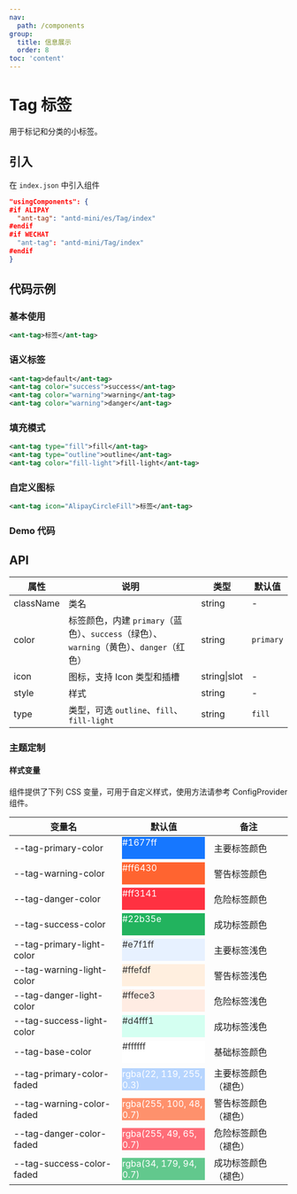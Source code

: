 ```yaml
---
nav:
  path: /components
group:
  title: 信息展示
  order: 8
toc: 'content'
---
```


# Tag 标签

用于标记和分类的小标签。

## 引入

在 `index.json` 中引入组件

```json
"usingComponents": {
#if ALIPAY
  "ant-tag": "antd-mini/es/Tag/index"
#endif
#if WECHAT
  "ant-tag": "antd-mini/Tag/index"
#endif
}
```

## 代码示例

### 基本使用

```xml
<ant-tag>标签</ant-tag>
```

### 语义标签

```xml
<ant-tag>default</ant-tag>
<ant-tag color="success">success</ant-tag>
<ant-tag color="warning">warning</ant-tag>
<ant-tag color="warning">danger</ant-tag>
```

### 填充模式

```xml
<ant-tag type="fill">fill</ant-tag>
<ant-tag type="outline">outline</ant-tag>
<ant-tag color="fill-light">fill-light</ant-tag>
```

### 自定义图标

```xml
<ant-tag icon="AlipayCircleFill">标签</ant-tag>
```

### Demo 代码

<code src='../../demo/pages/Tag/index'></code>

## API

| 属性      | 说明                                                                                     | 类型         | 默认值    |
| --------- | ---------------------------------------------------------------------------------------- | ------------ | --------- |
| className | 类名                                                                                     | string       | -         |
| color     | 标签颜色，内建 `primary`（蓝色）、`success`（绿色）、`warning`（黄色）、`danger`（红色） | string       | `primary` |
| icon      | 图标，支持 Icon 类型和插槽                                                               | string\|slot | -         |
| style     | 样式                                                                                     | string       | -         |
| type      | 类型，可选 `outline`、`fill`、`fill-light`                                               | string       | `fill`    |

### 主题定制

#### 样式变量

组件提供了下列 CSS 变量，可用于自定义样式，使用方法请参考 ConfigProvider 组件。

| 变量名                    | 默认值                                                                                                                            | 备注                 |
| ------------------------- | --------------------------------------------------------------------------------------------------------------------------------- | -------------------- |
| --tag-primary-color       | <div style="width: 150px; height: 40px; background-color: #1677ff; color: #ffffff;">#1677ff</div>                                 | 主要标签颜色         |
| --tag-warning-color       | <div style="width: 150px; height: 40px; background-color: #ff6430; color: #ffffff;">#ff6430</div>                                 | 警告标签颜色         |
| --tag-danger-color        | <div style="width: 150px; height: 40px; background-color: #ff3141; color: #ffffff;">#ff3141</div>                                 | 危险标签颜色         |
| --tag-success-color       | <div style="width: 150px; height: 40px; background-color: #22b35e; color: #ffffff;">#22b35e</div>                                 | 成功标签颜色         |
| --tag-primary-light-color | <div style="width: 150px; height: 40px; background-color: #e7f1ff; color: #333333;">#e7f1ff</div>                                 | 主要标签浅色         |
| --tag-warning-light-color | <div style="width: 150px; height: 40px; background-color: #ffefdf; color: #333333;">#ffefdf</div>                                 | 警告标签浅色         |
| --tag-danger-light-color  | <div style="width: 150px; height: 40px; background-color: #ffece3; color: #333333;">#ffece3</div>                                 | 危险标签浅色         |
| --tag-success-light-color | <div style="width: 150px; height: 40px; background-color: #d4fff1; color: #333333;">#d4fff1</div>                                 | 成功标签浅色         |
| --tag-base-color          | <div style="width: 150px; height: 40px; background-color: #ffffff; color: #333333;">#ffffff</div>                                 | 基础标签颜色         |
| --tag-primary-color-faded | <div style="width: 150px; height: 40px; background-color: rgba(22, 119, 255, 0.3); color: #ffffff;">rgba(22, 119, 255, 0.3)</div> | 主要标签颜色（褪色） |
| --tag-warning-color-faded | <div style="width: 150px; height: 40px; background-color: rgba(255, 100, 48, 0.7); color: #ffffff;">rgba(255, 100, 48, 0.7)</div> | 警告标签颜色（褪色） |
| --tag-danger-color-faded  | <div style="width: 150px; height: 40px; background-color: rgba(255, 49, 65, 0.7); color: #ffffff;">rgba(255, 49, 65, 0.7)</div>   | 危险标签颜色（褪色） |
| --tag-success-color-faded | <div style="width: 150px; height: 40px; background-color: rgba(34, 179, 94, 0.7); color: #ffffff;">rgba(34, 179, 94, 0.7)</div>   | 成功标签颜色（褪色） |
